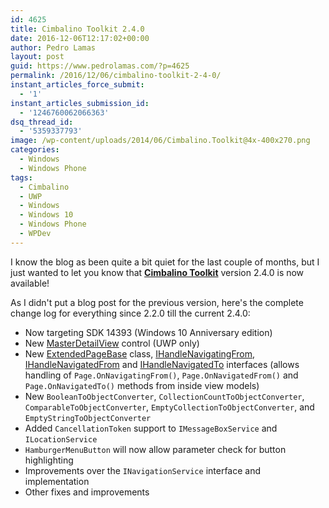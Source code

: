 ```yaml
---
id: 4625
title: Cimbalino Toolkit 2.4.0
date: 2016-12-06T12:17:02+00:00
author: Pedro Lamas
layout: post
guid: https://www.pedrolamas.com/?p=4625
permalink: /2016/12/06/cimbalino-toolkit-2-4-0/
instant_articles_force_submit:
  - '1'
instant_articles_submission_id:
  - '1246760062066363'
dsq_thread_id:
  - '5359337793'
image: /wp-content/uploads/2014/06/Cimbalino.Toolkit@4x-400x270.png
categories:
  - Windows
  - Windows Phone
tags:
  - Cimbalino
  - UWP
  - Windows
  - Windows 10
  - Windows Phone
  - WPDev
---
```


I know the blog as been quite a bit quiet for the last couple of months, but I just wanted to let you know that [**Cimbalino Toolkit**](http://cimbalino.org/) version 2.4.0 is now available!

As I didn't put a blog post for the previous version, here's the complete change log for everything since 2.2.0 till the current 2.4.0:

- Now targeting SDK 14393 (Windows 10 Anniversary edition)
- New [MasterDetailView](<https://github.com/Cimbalino/Cimbalino-Toolkit/blob/master/src/Cimbalino.Toolkit.Controls%20(UWP)/Controls/MasterDetailView.cs>) control (UWP only)
- New [ExtendedPageBase](<https://github.com/Cimbalino/Cimbalino-Toolkit/blob/master/src/Cimbalino.Toolkit%20(WP8)/Controls/ExtendedPageBase.cs>) class, [IHandleNavigatingFrom](<https://github.com/Cimbalino/Cimbalino-Toolkit/blob/master/src/Cimbalino.Toolkit.Core%20(Portable)/Handlers/IHandleNavigatingFrom.cs>), [IHandleNavigatedFrom](<https://github.com/Cimbalino/Cimbalino-Toolkit/blob/master/src/Cimbalino.Toolkit.Core%20(Portable)/Handlers/IHandleNavigatedFrom.cs>) and [IHandleNavigatedTo](<https://github.com/Cimbalino/Cimbalino-Toolkit/blob/master/src/Cimbalino.Toolkit.Core%20(Portable)/Handlers/IHandleNavigatedTo.cs>) interfaces (allows handling of `Page.OnNavigatingFrom()`, `Page.OnNavigatedFrom()` and `Page.OnNavigatedTo()` methods from inside view models)
- New `BooleanToObjectConverter`, `CollectionCountToObjectConverter`, `ComparableToObjectConverter`, `EmptyCollectionToObjectConverter`, and `EmptyStringToObjectConverter`
- Added `CancellationToken` support to `IMessageBoxService` and `ILocationService`
- `HamburgerMenuButton` will now allow parameter check for button highlighting
- Improvements over the `INavigationService` interface and implementation
- Other fixes and improvements

